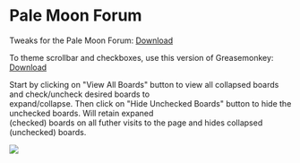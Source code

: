 # Pale Moon Forum
Tweaks for the Pale Moon Forum: <a href="https://raw.githubusercontent.com/srazzano/Pale_Moon_Forum/master/Pale_Moon_Forum.user.js">Download</a>

To theme scrollbar and checkboxes, use this version of Greasemonkey: <a href="https://raw.githubusercontent.com/srazzano/Greasemonkey/master/greasemonkey-PM1.0.2.xpi">Download</a>

Start by clicking on "View All Boards" button to view all collapsed boards and check/uncheck desired boards to<br> expand/collapse. Then click on "Hide Unchecked Boards" button to hide the unchecked boards. Will retain expaned<br>(checked) boards on all futher visits to the page and hides collapsed (unchecked) boards.

<img src="https://github.com/srazzano/Images/blob/master/forum2.png"/>
